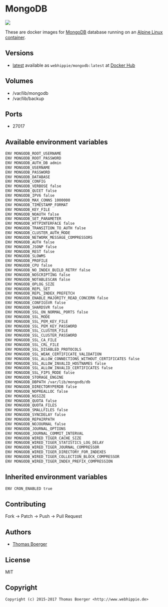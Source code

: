 # MongoDB

[![](https://images.microbadger.com/badges/image/webhippie/mongodb.svg)](https://microbadger.com/images/webhippie/mongodb "Get your own image badge on microbadger.com")

These are docker images for [MongoDB](https://www.mongodb.com) database running on an [Alpine Linux container](https://registry.hub.docker.com/u/webhippie/alpine/).


## Versions

* [latest](https://github.com/dockhippie/mongodb/tree/master) available as ```webhippie/mongodb:latest``` at [Docker Hub](https://registry.hub.docker.com/u/webhippie/mongodb/)


## Volumes

* /var/lib/mongodb
* /var/lib/backup


## Ports

* 27017


## Available environment variables

```bash
ENV MONGODB_ROOT_USERNAME
ENV MONGODB_ROOT_PASSWORD
ENV MONGODB_AUTH_DB admin
ENV MONGODB_USERNAME
ENV MONGODB_PASSWORD
ENV MONGODB_DATABASE
ENV MONGODB_CONFIG
ENV MONGODB_VERBOSE false
ENV MONGODB_QUIET false
ENV MONGODB_IPV6 false
ENV MONGODB_MAX_CONNS 1000000
ENV MONGODB_TIMESTAMP_FORMAT
ENV MONGODB_KEY_FILE
ENV MONGODB_NOAUTH false
ENV MONGODB_SET_PARAMETER
ENV MONGODB_HTTPINTERFACE false
ENV MONGODB_TRANSITION_TO_AUTH false
ENV MONGODB_CLUSTER_AUTH_MODE
ENV MONGODB_NETWORK_MESSAGE_COMPRESSORS
ENV MONGODB_AUTH false
ENV MONGODB_JSONP false
ENV MONGODB_REST false
ENV MONGODB_SLOWMS
ENV MONGODB_PROFILE
ENV MONGODB_CPU false
ENV MONGODB_NO_INDEX_BUILD_RETRY false
ENV MONGODB_NOSCRIPTING false
ENV MONGODB_NOTABLESCAN false
ENV MONGODB_OPLOG_SIZE
ENV MONGODB_REPL_SET
ENV MONGODB_REPL_INDEX_PREFETCH
ENV MONGODB_ENABLE_MAJORITY_READ_CONCERN false
ENV MONGODB_CONFIGSVR false
ENV MONGODB_SHARDSVR false
ENV MONGODB_SSL_ON_NORMAL_PORTS false
ENV MONGODB_SSL_MODE
ENV MONGODB_SSL_PEM_KEY_FILE
ENV MONGODB_SSL_PEM_KEY_PASSWORD
ENV MONGODB_SSL_CLUSTER_FILE
ENV MONGODB_SSL_CLUSTER_PASSWORD
ENV MONGODB_SSL_CA_FILE
ENV MONGODB_SSL_CRL_FILE
ENV MONGODB_SSL_DISABLED_PROTOCOLS
ENV MONGODB_SSL_WEAK_CERTIFICATE_VALIDATION
ENV MONGODB_SSL_ALLOW_CONNECTIONS_WITHOUT_CERTIFICATES false
ENV MONGODB_SSL_ALLOW_INVALID_HOSTNAMES false
ENV MONGODB_SSL_ALLOW_INVALID_CERTIFICATES false
ENV MONGODB_SSL_FIPS_MODE false
ENV MONGODB_STORAGE_ENGINE
ENV MONGODB_DBPATH /var/lib/mongodb/db
ENV MONGODB_DIRECTORYPERDB false
ENV MONGODB_NOPREALLOC false
ENV MONGODB_NSSIZE
ENV MONGODB_QUOTA false
ENV MONGODB_QUOTA_FILES
ENV MONGODB_SMALLFILES false
ENV MONGODB_SYNCDELAY false
ENV MONGODB_REPAIRPATH
ENV MONGODB_NOJOURNAL false
ENV MONGODB_JOURNAL_OPTIONS
ENV MONGODB_JOURNAL_COMMIT_INTERVAL
ENV MONGODB_WIRED_TIGER_CACHE_SIZE
ENV MONGODB_WIRED_TIGER_STATISTICS_LOG_DELAY
ENV MONGODB_WIRED_TIGER_JOURNAL_COMPRESSOR
ENV MONGODB_WIRED_TIGER_DIRECTORY_FOR_INDEXES
ENV MONGODB_WIRED_TIGER_COLLECTION_BLOCK_COMPRESSOR
ENV MONGODB_WIRED_TIGER_INDEX_PREFIX_COMPRESSION
```


## Inherited environment variables

```bash
ENV CRON_ENABLED true
```


## Contributing

Fork -> Patch -> Push -> Pull Request


## Authors

* [Thomas Boerger](https://github.com/tboerger)


## License

MIT


## Copyright

```
Copyright (c) 2015-2017 Thomas Boerger <http://www.webhippie.de>
```
